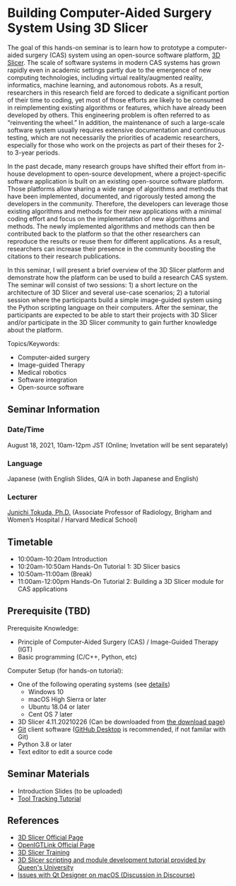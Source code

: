 # Building Computer-Aided Surgery System Using 3D Slicer

The goal of this hands-on seminar is to learn how to prototype a computer-aided surgery (CAS) system using an open-source software platform, [3D Slicer](https://slicer.org/). The scale of software systems in modern CAS systems has grown rapidly even in academic settings partly due to the emergence of new computing technologies, including virtual reality/augmented reality, informatics, machine learning, and autonomous robots. As a result, researchers in this research field are forced to dedicate a significant portion of their time to coding, yet most of those efforts are likely to be consumed in reimplementing existing algorithms or features, which have already been developed by others. This engineering problem is often referred to as “reinventing the wheel.” In addition, the maintenance of such a large-scale software system usually requires extensive documentation and continuous testing, which are not necessarily the priorities of academic researchers, especially for those who work on the projects as part of their theses for 2- to 3-year periods.

In the past decade, many research groups have shifted their effort from in-house development to open-source development, where a project-specific software application is built on an existing open-source software platform. Those platforms allow sharing a wide range of algorithms and methods that have been implemented, documented, and rigorously tested among the developers in the community. Therefore, the developers can leverage those existing algorithms and methods for their new applications with a minimal coding effort and focus on the implementation of new algorithms and methods. The newly implemented algorithms and methods can then be contributed back to the platform so that the other researchers can reproduce the results or reuse them for different applications. As a result, researchers can increase their presence in the community boosting the citations to their research publications.

In this seminar, I will present a brief overview of the 3D Slicer platform and demonstrate how the platform can be used to build a research CAS system. The seminar will consist of two sessions: 1) a short lecture on the architecture of 3D Slicer and several use-case scenarios; 2) a tutorial session where the participants build a simple image-guided system using the Python scripting language on their computers. After the seminar, the participants are expected to be able to start their projects with 3D Slicer and/or participate in the 3D Slicer community to gain further knowledge about the platform.

Topics/Keywords:

- Computer-aided surgery
- Image-guided Therapy
- Medical robotics
- Software integration
- Open-source software

## Seminar Information

### Date/Time

August 18, 2021, 10am-12pm JST (Online; Invetation will be sent separately)

### Language
Japanese (with English Slides, Q/A in both Japanese and English)

### Lecturer
[Junichi Tokuda, Ph.D.](https://scholar.harvard.edu/tokuda/home) (Associate Professor of Radiology, Brigham and Women’s Hospital / Harvard Medical School)

## Timetable

- 10:00am-10:20am  Introduction 
- 10:20am-10:50am  Hands-On Tutorial 1: 3D Slicer basics
- 10:50am-11:00am  (Break)
- 11:00am-12:00pm  Hands-On Tutorial 2: Building a 3D Slicer module for CAS applications

## Prerequisite (TBD)

Prerequisite Knowledge:
- Principle of Computer-Aided Surgery (CAS) / Image-Guided Therapy (IGT)
- Basic programming (C/C++, Python, etc)


Computer Setup (for hands-on tutorial):

- One of the following operating systems (see [details](https://slicer.readthedocs.io/en/latest/user_guide/getting_started.html#system-requirements))
  - Windows 10
  - macOS High Sierra or later
  - Ubuntu 18.04 or later
  - Cent OS 7 later
- 3D Slicer 4.11.20210226 (Can be downloaded from [the download page](https://download.slicer.org))
- [Git](https://git-scm.com/) client software ([GitHub Desktop](https://desktop.github.com/) is recommended, if not familar with Git)
- Python 3.8 or later
- Text editor to edit a source code

## Seminar Materials

- Introduction Slides (to be uploaded)
- [Tool Tracking Tutorial](Instructions/ToolTracking.md)

## References
- [3D Slicer Official Page](https://slicer.org/)
- [OpenIGTLink Official Page](http://openigtlink.org/)
- [3D Slicer Training](https://www.slicer.org/wiki/Documentation/4.10/Training)
- [3D Slicer scripting and module development tutorial provided by Queen's University](https://github.com/PerkLab/PerkLabBootcamp/blob/master/Doc/day3_2_SlicerProgramming.pptx?raw=true)
- [Issues with Qt Designer on macOS (Discussion in Discourse)](https://discourse.slicer.org/t/edit-ui-raies-designer-cannot-be-opened-because-of-a-problem/13176)
